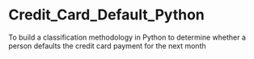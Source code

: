 # Credit_Card_Default_Python
To build a classification methodology in Python to determine whether a person defaults the credit card payment for the next month

